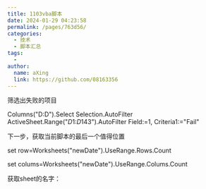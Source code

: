 ```yaml
---
title: 1103vba脚本
date: 2024-01-29 04:23:58
permalink: /pages/763d56/
categories:
  - 技术
  - 脚本汇总
tags:
  - 
author: 
  name: aXing
  link: https://github.com/08163356
---
```








筛选出失败的项目

  Columns("D:D").Select
    Selection.AutoFilter
    ActiveSheet.Range("$D$1:$D$143").AutoFilter Field:=1, Criteria1:="Fail"

下一步，获取当前脚本的最后一个值得位置



<!-- more -->
set row=Worksheets("newDate").UseRange.Rows.Count

set colums=Worksheets("newDate").UseRange.Colums.Count

获取sheet的名字：

